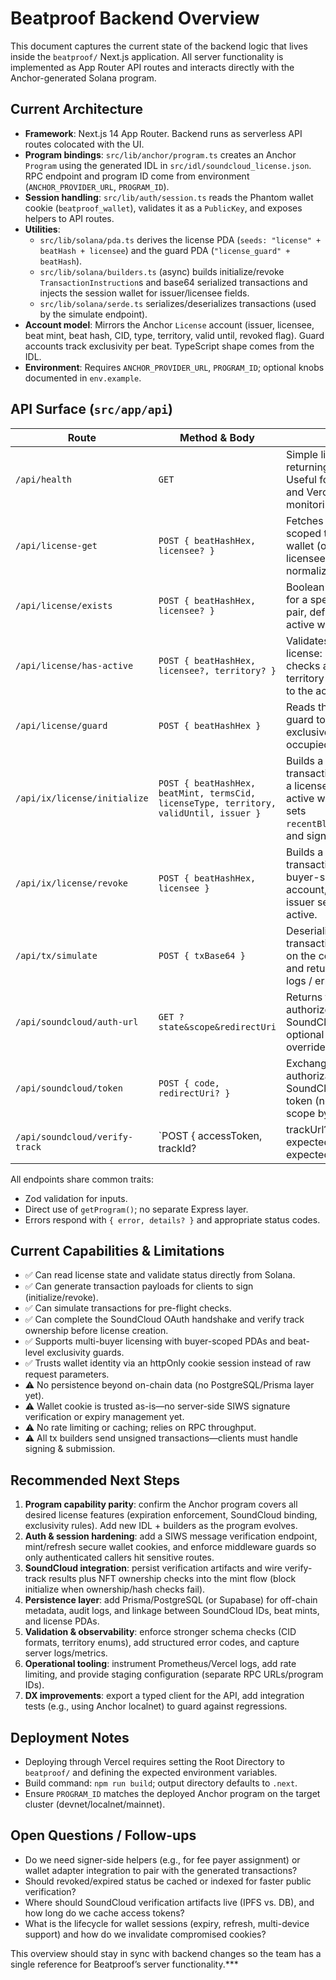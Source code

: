 # Beatproof Backend Overview

This document captures the current state of the backend logic that lives inside the `beatproof/` Next.js application. All server functionality is implemented as App Router API routes and interacts directly with the Anchor-generated Solana program.

## Current Architecture

- **Framework**: Next.js 14 App Router. Backend runs as serverless API routes colocated with the UI.
- **Program bindings**: `src/lib/anchor/program.ts` creates an Anchor `Program` using the generated IDL in `src/idl/soundcloud_license.json`. RPC endpoint and program ID come from environment (`ANCHOR_PROVIDER_URL`, `PROGRAM_ID`).
- **Session handling**: `src/lib/auth/session.ts` reads the Phantom wallet cookie (`beatproof_wallet`), validates it as a `PublicKey`, and exposes helpers to API routes.
- **Utilities**:
  - `src/lib/solana/pda.ts` derives the license PDA (`seeds: "license" + beatHash + licensee`) and the guard PDA (`"license_guard" + beatHash`).
  - `src/lib/solana/builders.ts` (async) builds initialize/revoke `TransactionInstruction`s and base64 serialized transactions and injects the session wallet for issuer/licensee fields.
  - `src/lib/solana/serde.ts` serializes/deserializes transactions (used by the simulate endpoint).
- **Account model**: Mirrors the Anchor `License` account (issuer, licensee, beat mint, beat hash, CID, type, territory, valid until, revoked flag). Guard accounts track exclusivity per beat. TypeScript shape comes from the IDL.
- **Environment**: Requires `ANCHOR_PROVIDER_URL`, `PROGRAM_ID`; optional knobs documented in `env.example`.

## API Surface (`src/app/api`)

| Route | Method & Body | Purpose |
|-------|---------------|---------|
| `/api/health` | `GET` | Simple liveness probe returning `{ ok: true }`. Useful for uptime checks and Vercel health monitoring. |
| `/api/license-get` | `POST { beatHashHex, licensee? }` | Fetches the license PDA scoped to the active wallet (or provided licensee). Returns PDA + normalized account data. |
| `/api/license/exists` | `POST { beatHashHex, licensee? }` | Boolean existence check for a specific beat/buyer pair, defaulting to the active wallet session. |
| `/api/license/has-active` | `POST { beatHashHex, licensee?, territory? }` | Validates a buyer’s license: revoked/expired checks and optional territory match. Defaults to the active wallet. |
| `/api/license/guard` | `POST { beatHashHex }` | Reads the beat-level guard to see if an exclusive slot is already occupied. |
| `/api/ix/license/initialize` | `POST { beatHashHex, beatMint, termsCid, licenseType, territory, validUntil, issuer }` | Builds a base64 transaction for initializing a license scoped to the active wallet. Client still sets `recentBlockhash`/`feePayer` and signs. |
| `/api/ix/license/revoke` | `POST { beatHashHex, licensee }` | Builds a revoke transaction for the buyer-specific license account, requiring the issuer session to be active. |
| `/api/tx/simulate` | `POST { txBase64 }` | Deserializes a transaction, simulates it on the configured cluster, and returns execution logs / errors. |
| `/api/soundcloud/auth-url` | `GET ?state&scope&redirectUri` | Returns the OAuth authorize URL for SoundCloud, supporting optional state/scope overrides. |
| `/api/soundcloud/token` | `POST { code, redirectUri? }` | Exchanges an authorization code for a SoundCloud access token (non-expiring scope by default). |
| `/api/soundcloud/verify-track` | `POST { accessToken, trackId?|trackUrl?, expectedUserId?, expectedBeatHash? }` | Confirms the authenticated SoundCloud user owns the target track and optionally checks that metadata references a beat hash. |

All endpoints share common traits:
- Zod validation for inputs.
- Direct use of `getProgram()`; no separate Express layer.
- Errors respond with `{ error, details? }` and appropriate status codes.

## Current Capabilities & Limitations

- ✅ Can read license state and validate status directly from Solana.
- ✅ Can generate transaction payloads for clients to sign (initialize/revoke).
- ✅ Can simulate transactions for pre-flight checks.
- ✅ Can complete the SoundCloud OAuth handshake and verify track ownership before license creation.
- ✅ Supports multi-buyer licensing with buyer-scoped PDAs and beat-level exclusivity guards.
- ✅ Trusts wallet identity via an httpOnly cookie session instead of raw request parameters.
- ⚠️ No persistence beyond on-chain data (no PostgreSQL/Prisma layer yet).
- ⚠️ Wallet cookie is trusted as-is—no server-side SIWS signature verification or expiry management yet.
- ⚠️ No rate limiting or caching; relies on RPC throughput.
- ⚠️ All tx builders send unsigned transactions—clients must handle signing & submission.

## Recommended Next Steps

1. **Program capability parity**: confirm the Anchor program covers all desired license features (expiration enforcement, SoundCloud binding, exclusivity rules). Add new IDL + builders as the program evolves.
2. **Auth & session hardening**: add a SIWS message verification endpoint, mint/refresh secure wallet cookies, and enforce middleware guards so only authenticated callers hit sensitive routes.
3. **SoundCloud integration**: persist verification artifacts and wire verify-track results plus NFT ownership checks into the mint flow (block initialize when ownership/hash checks fail).
4. **Persistence layer**: add Prisma/PostgreSQL (or Supabase) for off-chain metadata, audit logs, and linkage between SoundCloud IDs, beat mints, and license PDAs.
5. **Validation & observability**: enforce stronger schema checks (CID formats, territory enums), add structured error codes, and capture server logs/metrics.
6. **Operational tooling**: instrument Prometheus/Vercel logs, add rate limiting, and provide staging configuration (separate RPC URLs/program IDs).
7. **DX improvements**: export a typed client for the API, add integration tests (e.g., using Anchor localnet) to guard against regressions.

## Deployment Notes

- Deploying through Vercel requires setting the Root Directory to `beatproof/` and defining the expected environment variables.
- Build command: `npm run build`; output directory defaults to `.next`.
- Ensure `PROGRAM_ID` matches the deployed Anchor program on the target cluster (devnet/localnet/mainnet).

## Open Questions / Follow-ups

- Do we need signer-side helpers (e.g., for fee payer assignment) or wallet adapter integration to pair with the generated transactions?
- Should revoked/expired status be cached or indexed for faster public verification?
- Where should SoundCloud verification artifacts live (IPFS vs. DB), and how long do we cache access tokens?
- What is the lifecycle for wallet sessions (expiry, refresh, multi-device support) and how do we invalidate compromised cookies?

This overview should stay in sync with backend changes so the team has a single reference for Beatproof’s server functionality.***
